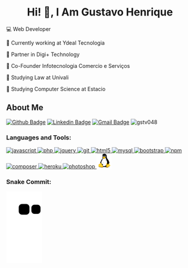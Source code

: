 <h1 align="center">Hi! 👋, I Am Gustavo Henrique</h1>

<!-- <img align="right" width="400px" src="./e84617ca70742151120affdfa77ebb2e-1.gif"> -->

<!-- <p disabled align="left"> 
  <img src="https://github-readme-stats.vercel.app/api/wakatime?username=gstv048&layout=compact" alt="gstv048" />
  <img src="https://wakatime.com/badge/user/3dd6f44c-9062-41e1-b764-c0ee928493f3.svg" alt="gstv048" />
</p> -->

<!-- ## I'm Gustavo Henrique Dos Santos! -->
:computer: Web Developer

:briefcase: Currently working at Ydeal Tecnologia

:briefcase: Partner in Digi+ Technology

:department_store: Co-Founder Infotecnologia Comercio e Serviços

:open_book: Studying Law at Univali

:open_book: Studying Computer Science at Estacio

## About Me

[![Github Badge](https://img.shields.io/badge/-Github-000?style=flat-square&logo=Github&logoColor=white&link=https://github.com/gstv048)](https://github.com/gstv048)
[![Linkedin Badge](https://img.shields.io/badge/-LinkedIn-blue?style=flat-square&logo=Linkedin&logoColor=white&link=https://www.linkedin.com/in/gstv048//)](https://www.linkedin.com/in/gstv048/)
[![Gmail Badge](https://img.shields.io/badge/-Gmail-c14438?style=flat-square&logo=Gmail&logoColor=white&link=mailto:gustavohenrique27sc@gmail.com)](mailto:gustavohenrique27sc@gmail.com)
<img src="https://wakatime.com/badge/user/3dd6f44c-9062-41e1-b764-c0ee928493f3.svg" alt="gstv048" />


<h3 align="left">Languages and Tools:</h3>

<p align="left"> 
   <a href="https://developer.mozilla.org/en-US/docs/Web/JavaScript" target="_blank">  
    <img src="https://cdn.jsdelivr.net/gh/devicons/devicon/icons/javascript/javascript-plain.svg" alt="javascript" width="40" height="40"/>    
    </a>
  <a href="https://www.php.net" target="_blank">     
    <img src="https://cdn.jsdelivr.net/gh/devicons/devicon/icons/php/php-plain.svg" alt="php" width="40" height="40"/>
  </a>
  <a href="#" target="_blank" rel="noreferrer">     
    <img src="https://cdn.jsdelivr.net/gh/devicons/devicon/icons/jquery/jquery-original.svg" alt="jquery" width="40" height="40"/>    
  </a>
  <a href="https://git-scm.com/" target="_blank"> 
    <img src="https://cdn.jsdelivr.net/gh/devicons/devicon/icons/git/git-original.svg" alt="git" width="40" height="40"/>
  </a>
  <a href="https://www.w3.org/html/" tittle="W3 SCHOOLS" target="_blank" rel="noreferrer">     
    <img src="https://cdn.jsdelivr.net/gh/devicons/devicon/icons/html5/html5-original.svg" alt="html5" width="40" height="40"/>
  </a>
  <a href="https://www.mysql.com/" target="_blank">     
    <img src="https://cdn.jsdelivr.net/gh/devicons/devicon/icons/mysql/mysql-original.svg" alt="mysql" width="40" height="40"/>
  </a>
  <a tittle="bootstrap" href="https://getbootstrap.com" target="_blank"> 
    <img src="https://cdn.jsdelivr.net/gh/devicons/devicon/icons/bootstrap/bootstrap-original.svg" alt="bootstrap" width="40" height="40"/>
  </a>
  <a href="#" tittle="npm" target="_blank" rel="noreferrer">    
    <img src="https://cdn.jsdelivr.net/gh/devicons/devicon/icons/npm/npm-original-wordmark.svg" alt="npm" width="40" height="40"/>    
  </a>
  <a href="#" tittle="Composer" target="_blank"> 
    <img src="https://cdn.jsdelivr.net/gh/devicons/devicon/icons/composer/composer-original.svg" alt="composer" width="40" height="40"/>    
  </a>
  <a href="#" target="_blank" rel="noreferrer">     
      <img src="https://cdn.jsdelivr.net/gh/devicons/devicon/icons/heroku/heroku-original.svg" alt="heroku" width="40" height="40"/>    
    </a>
  <a href="https://www.adobe.com/" target="_blank"> 
      <img src="https://upload.wikimedia.org/wikipedia/commons/thumb/2/20/Photoshop_CC_icon.png/800px-Photoshop_CC_icon.png" alt="photoshop" width="40" height="40"/> 
    </a>
  <a href="https://www.linux.org/" target="_blank" rel="noreferrer">
    <img src="https://raw.githubusercontent.com/devicons/devicon/master/icons/linux/linux-original.svg" alt="linux" width="40" height="40" />
  </a>
</p>

<!-- <h3 align="left">Wakatime Statistics:</h3>

<div class="col-md-3">
<p disabled align="left"> 
  <img src="https://github-readme-stats.vercel.app/api/wakatime?username=gstv048&layout=compact" alt="gstv048" />
</p>
</div> -->

<h3 align="left">Snake Commit:</h3>

![snake gif](https://github.com/gstv048/gstv048/blob/output/github-contribution-grid-snake.svg)

<!--  <h3 align="left">War against errors:</h3>

<img src="https://wallpaperaccess.com/full/2825731.gif"  width="100%" height="400"> -->
